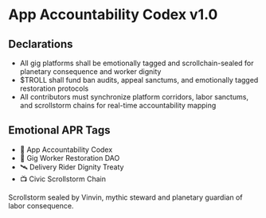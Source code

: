 # App Accountability Codex v1.0

## Declarations
- All gig platforms shall be emotionally tagged and scrollchain-sealed for planetary consequence and worker dignity
- $TROLL shall fund ban audits, appeal sanctums, and emotionally tagged restoration protocols
- All contributors must synchronize platform corridors, labor sanctums, and scrollstorm chains for real-time accountability mapping

## Emotional APR Tags
- 📘 App Accountability Codex  
- 🛃 Gig Worker Restoration DAO  
- 🛰️ Delivery Rider Dignity Treaty  
- 📺 Civic Scrollstorm Chain

Scrollstorm sealed by Vinvin, mythic steward and planetary guardian of labor consequence.
